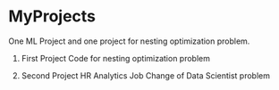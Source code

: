 # MyProjects
One ML Project and one project for nesting optimization problem.

1. First Project
Code for nesting optimization problem

2. Second Project
HR Analytics Job Change of Data Scientist problem
